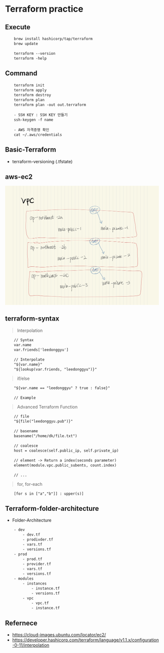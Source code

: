 # Terraform practice

## Execute

```
    brew install hashicorp/tap/terraform
    brew update

    terraform --version
    terraform -help
```

## Command

```
    terraform init
    terraform apply
    terraform destroy
    terraform plan
    terraform plan -out out.terraform

    - SSH KEY : SSH KEY 만들기
    ssh-keygen -f name

    - AWS 자격증명 확인
    cat ~/.aws/credentials
```

## Basic-Terraform

- terraform-versioning (.tfstate)

## aws-ec2

![scrennshot](./aws-ec2/public/vpc.jpg)

## terraform-syntax

> Interpolation

```
    // Syntax
    var.name
    var.friends['leedonggyu']

    // Interpolate
    "${var.name}"
    "${lookup(var.friends, "leedonggyu")}"

```

> if/else

```
    "${var.name == "leedonggyu" ? true : false}"

    // Example

```

> Advanced Terraform Function

```
    // file
    "${file("leedonggyu.pub")}"

    // basename
    basename("/home/dk/file.txt")

    // coalesce
    host = coalesce(self.public_ip, self.private_ip)

    // element -> Return a index(seconds parameter)
    element(module.vpc.public_subents, count.index)

    // ...
```

> for, for-each

```
    [for s in ["a","b"]] : upper(s)]
```

## Terraform-folder-architecture

- Folder-Architecture

```
    - dev
        - dev.tf
        - prodivder.tf
        - vars.tf
        - versions.tf
    - prod
        - prod.tf
        - provider.tf
        - vars.tf
        - versions.tf
    - modules
        - instances
            - instance.tf
            - versions.tf
        - vpc
            - vpc.tf
            - instance.tf
```

## Refernece

- https://cloud-images.ubuntu.com/locator/ec2/
- https://developer.hashicorp.com/terraform/language/v1.1.x/configuration-0-11/interpolation
